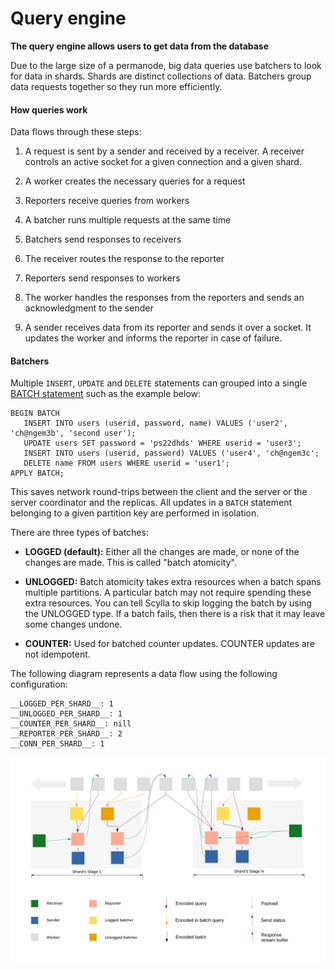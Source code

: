 # Query engine

**The query engine allows users to get data from the database**

Due to the large size of a permanode, big data queries use batchers to look for data in shards. Shards are distinct collections of data. Batchers group data requests together so they run more efficiently.

#### How queries work

Data flows through these steps:

1. A request is sent by a sender and received by a receiver. A receiver controls an active socket for a given connection and a given shard.  

2. A worker creates the necessary queries for a request  

3. Reporters receive queries from workers

4. A batcher runs multiple requests at the same time

5. Batchers send responses to receivers

6. The receiver routes the response to the reporter 

7. Reporters send responses to workers

8. The worker handles the responses from the reporters and sends an acknowledgment to the sender  

9. A sender receives data from its reporter and sends it over a socket. It updates the worker and informs the reporter in case of failure.

#### Batchers

Multiple `INSERT`, `UPDATE` and `DELETE` statements can grouped into a single [BATCH statement]((https://docs.scylladb.com/getting-started/dml/#batch-statement)) such as the example below:

```
BEGIN BATCH
   INSERT INTO users (userid, password, name) VALUES ('user2', 'ch@ngem3b', 'second user');
   UPDATE users SET password = 'ps22dhds' WHERE userid = 'user3';
   INSERT INTO users (userid, password) VALUES ('user4', 'ch@ngem3c';
   DELETE name FROM users WHERE userid = 'user1';
APPLY BATCH;
```

This saves network round-trips between the client and the server or the server coordinator and the replicas. All updates in a `BATCH` statement belonging to a given partition key are performed in isolation.

There are three types of batches:

- **LOGGED (default):** Either all the changes are made, or none of the changes are made. This is called "batch atomicity".

- **UNLOGGED:** Batch atomicity takes extra resources when a batch spans multiple partitions. A particular batch may not require spending these extra resources. You can tell Scylla to skip logging the batch by using the UNLOGGED type. If a batch fails, then there is a risk that it may leave some changes undone.

- **COUNTER:** Used for batched counter updates. COUNTER updates are not idempotent.

The following diagram represents a data flow using the following configuration: 

```
__LOGGED_PER_SHARD__: 1
__UNLOGGED_PER_SHARD__: 1
__COUNTER_PER_SHARD__: nill
__REPORTER_PER_SHARD__: 2
__CONN_PER_SHARD__: 1
```

![data query flowchart](../images/query.png)